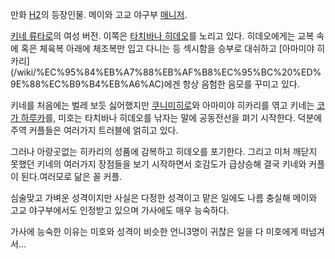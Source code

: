 만화 [H2](H2.md)의 등장인물. 메이와 고교 야구부 [매니저](%EB%A7%A4%EB%8B%88%EC%A0%80.md).

[키네 류타로](%ED%82%A4%EB%84%A4%20%EB%A5%98%ED%83%80%EB%A1%9C.md)의 여성 버전. 이쪽은
[타치바나 히데오](%ED%83%80%EC%B9%98%EB%B0%94%EB%82%98%20%ED%9E%88%EB%8D%B0%EC%98%A4.md)를 노리고 있다. 히데오에게는 교복 속에 혹은 체육복 아래에 체조복만 입고 다니는 등 섹시함을 승부로 대쉬하고 [아마미야 히카리]
(/wiki/%EC%95%84%EB%A7%88%EB%AF%B8%EC%95%BC%20%ED%9E%88%EC%B9%B4%EB%A6%AC)에겐
항상 음험한 음모를 꾸미고 있다.

키네를 처음에는 벌레 보듯 싫어했지만 [쿠니미히로](%EC%BF%A0%EB%8B%88%EB%AF%B8%20%ED%9E%88%EB%A1%9C.md)와 아마미야 히카리를 엮고 키네는
[코가 하루카](%EC%BD%94%EA%B0%80%20%ED%95%98%EB%A3%A8%EC%B9%B4.md)를, 미호는 타치바나
히데오를 낚자는 말에 공동전선을 펴기 시작한다. 덕분에 주역 커플들은 여러가지 트러블에 얽히고 있다.

그러나 아랑곳없는 히카리의 성품에 감복하고 히데오를 포기한다. 그리고 미처 깨닫지 못했던 키네의 여러가지 장점들을 보기 시작하면서 호감도가
급상승해 결국 키네와 커플이 된다.여러모로 닮은 꼴 커플.

심술맞고 가벼운 성격이지만 사실은 다정한 성격이고 맡은 일에도 나름 충실해 메이와 고교 야구부에서도 인정받고 있으며 가사에도 매우 능숙하다.

가사에 능숙한 이유는 미호와 성격이 비슷한 언니3명이 귀찮은 일을 다 미호에게 떠넘겨서...


